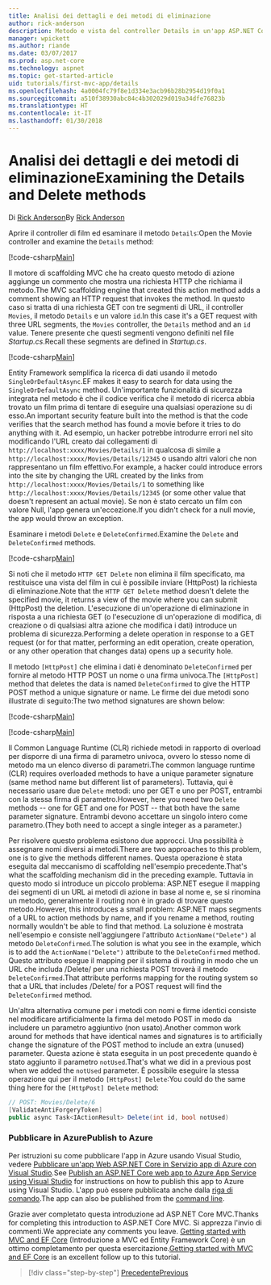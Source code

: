 ```yaml
---
title: Analisi dei dettagli e dei metodi di eliminazione
author: rick-anderson
description: Metodo e vista del controller Details in un'app ASP.NET Core MVC di base.
manager: wpickett
ms.author: riande
ms.date: 03/07/2017
ms.prod: asp.net-core
ms.technology: aspnet
ms.topic: get-started-article
uid: tutorials/first-mvc-app/details
ms.openlocfilehash: 4a0004fc79f8e1d334e3acb96b28b2954d19f0a1
ms.sourcegitcommit: a510f38930abc84c4b302029d019a34dfe76823b
ms.translationtype: HT
ms.contentlocale: it-IT
ms.lasthandoff: 01/30/2018
---
```

# <a name="examining-the-details-and-delete-methods"></a><span data-ttu-id="44c28-103">Analisi dei dettagli e dei metodi di eliminazione</span><span class="sxs-lookup"><span data-stu-id="44c28-103">Examining the Details and Delete methods</span></span>

<span data-ttu-id="44c28-104">Di [Rick Anderson](https://twitter.com/RickAndMSFT)</span><span class="sxs-lookup"><span data-stu-id="44c28-104">By [Rick Anderson](https://twitter.com/RickAndMSFT)</span></span>

<span data-ttu-id="44c28-105">Aprire il controller di film ed esaminare il metodo `Details`:</span><span class="sxs-lookup"><span data-stu-id="44c28-105">Open the Movie controller and examine the `Details` method:</span></span>

[!code-csharp[Main](start-mvc/sample/MvcMovie/Controllers/MoviesController.cs?name=snippet_details)]

<span data-ttu-id="44c28-106">Il motore di scaffolding MVC che ha creato questo metodo di azione aggiunge un commento che mostra una richiesta HTTP che richiama il metodo.</span><span class="sxs-lookup"><span data-stu-id="44c28-106">The MVC scaffolding engine that created this action method adds a comment showing an HTTP request that invokes the method.</span></span> <span data-ttu-id="44c28-107">In questo caso si tratta di una richiesta GET con tre segmenti di URL, il controller `Movies`, il metodo `Details` e un valore `id`.</span><span class="sxs-lookup"><span data-stu-id="44c28-107">In this case it's a GET request with three URL segments, the `Movies` controller, the `Details` method and an `id` value.</span></span> <span data-ttu-id="44c28-108">Tenere presente che questi segmenti vengono definiti nel file *Startup.cs*.</span><span class="sxs-lookup"><span data-stu-id="44c28-108">Recall these segments are defined in *Startup.cs*.</span></span>

[!code-csharp[Main](start-mvc/sample/MvcMovie/Startup.cs?highlight=5&name=snippet_1)]

<span data-ttu-id="44c28-109">Entity Framework semplifica la ricerca di dati usando il metodo `SingleOrDefaultAsync`.</span><span class="sxs-lookup"><span data-stu-id="44c28-109">EF makes it easy to search for data using the `SingleOrDefaultAsync` method.</span></span> <span data-ttu-id="44c28-110">Un'importante funzionalità di sicurezza integrata nel metodo è che il codice verifica che il metodo di ricerca abbia trovato un film prima di tentare di eseguire una qualsiasi operazione su di esso.</span><span class="sxs-lookup"><span data-stu-id="44c28-110">An important security feature built into the method is that the code verifies that the search method has found a movie before it tries to do anything with it.</span></span> <span data-ttu-id="44c28-111">Ad esempio, un hacker potrebbe introdurre errori nel sito modificando l'URL creato dai collegamenti di `http://localhost:xxxx/Movies/Details/1` in qualcosa di simile a `http://localhost:xxxx/Movies/Details/12345` o usando altri valori che non rappresentano un film effettivo.</span><span class="sxs-lookup"><span data-stu-id="44c28-111">For example, a hacker could introduce errors into the site by changing the URL created by the links from `http://localhost:xxxx/Movies/Details/1` to something like  `http://localhost:xxxx/Movies/Details/12345` (or some other value that doesn't represent an actual movie).</span></span> <span data-ttu-id="44c28-112">Se non è stato cercato un film con valore Null, l'app genera un'eccezione.</span><span class="sxs-lookup"><span data-stu-id="44c28-112">If you didn't check for a null movie, the app would throw an exception.</span></span>

<span data-ttu-id="44c28-113">Esaminare i metodi `Delete` e `DeleteConfirmed`.</span><span class="sxs-lookup"><span data-stu-id="44c28-113">Examine the `Delete` and `DeleteConfirmed` methods.</span></span>

[!code-csharp[Main](start-mvc/sample/MvcMovie/Controllers/MoviesController.cs?name=snippet_delete)]

<span data-ttu-id="44c28-114">Si noti che il metodo `HTTP GET Delete` non elimina il film specificato, ma restituisce una vista del film in cui è possibile inviare (HttpPost) la richiesta di eliminazione.</span><span class="sxs-lookup"><span data-stu-id="44c28-114">Note that the `HTTP GET Delete` method doesn't delete the specified movie, it returns a view of the movie where you can submit (HttpPost) the deletion.</span></span> <span data-ttu-id="44c28-115">L'esecuzione di un'operazione di eliminazione in risposta a una richiesta GET (o l'esecuzione di un'operazione di modifica, di creazione o di qualsiasi altra azione che modifica i dati) introduce un problema di sicurezza.</span><span class="sxs-lookup"><span data-stu-id="44c28-115">Performing a delete operation in response to a GET request (or for that matter, performing an edit operation, create operation, or any other operation that changes data) opens up a security hole.</span></span>

<span data-ttu-id="44c28-116">Il metodo `[HttpPost]` che elimina i dati è denominato `DeleteConfirmed` per fornire al metodo HTTP POST un nome o una firma univoca.</span><span class="sxs-lookup"><span data-stu-id="44c28-116">The `[HttpPost]` method that deletes the data is named `DeleteConfirmed` to give the HTTP POST method a unique signature or name.</span></span> <span data-ttu-id="44c28-117">Le firme dei due metodi sono illustrate di seguito:</span><span class="sxs-lookup"><span data-stu-id="44c28-117">The two method signatures are shown below:</span></span>

[!code-csharp[Main](start-mvc/sample/MvcMovie/Controllers/MoviesController.cs?name=snippet_delete2)]

[!code-csharp[Main](start-mvc/sample/MvcMovie/Controllers/MoviesController.cs?name=snippet_delete3)]


<span data-ttu-id="44c28-118">Il Common Language Runtime (CLR) richiede metodi in rapporto di overload per disporre di una firma di parametro univoca, ovvero lo stesso nome di metodo ma un elenco diverso di parametri.</span><span class="sxs-lookup"><span data-stu-id="44c28-118">The common language runtime (CLR) requires overloaded methods to have a unique parameter signature (same method name but different list of parameters).</span></span> <span data-ttu-id="44c28-119">Tuttavia, qui è necessario usare due `Delete` metodi: uno per GET e uno per POST, entrambi con la stessa firma di parametro.</span><span class="sxs-lookup"><span data-stu-id="44c28-119">However, here you need two `Delete` methods -- one for GET and one for POST -- that both have the same parameter signature.</span></span> <span data-ttu-id="44c28-120">Entrambi devono accettare un singolo intero come parametro.</span><span class="sxs-lookup"><span data-stu-id="44c28-120">(They both need to accept a single integer as a parameter.)</span></span>

<span data-ttu-id="44c28-121">Per risolvere questo problema esistono due approcci. Una possibilità è assegnare nomi diversi ai metodi.</span><span class="sxs-lookup"><span data-stu-id="44c28-121">There are two approaches to this problem, one is to give the methods different names.</span></span> <span data-ttu-id="44c28-122">Questa operazione è stata eseguita dal meccanismo di scaffolding nell'esempio precedente.</span><span class="sxs-lookup"><span data-stu-id="44c28-122">That's what the scaffolding mechanism did in the preceding example.</span></span> <span data-ttu-id="44c28-123">Tuttavia in questo modo si introduce un piccolo problema: ASP.NET esegue il mapping dei segmenti di un URL ai metodi di azione in base al nome e, se si rinomina un metodo, generalmente il routing non è in grado di trovare questo metodo.</span><span class="sxs-lookup"><span data-stu-id="44c28-123">However, this introduces a small problem: ASP.NET maps segments of a URL to action methods by name, and if you rename a method, routing normally wouldn't be able to find that method.</span></span> <span data-ttu-id="44c28-124">La soluzione è mostrata nell'esempio e consiste nell'aggiungere l'attributo `ActionName("Delete")` al metodo `DeleteConfirmed`.</span><span class="sxs-lookup"><span data-stu-id="44c28-124">The solution is what you see in the example, which is to add the `ActionName("Delete")` attribute to the `DeleteConfirmed` method.</span></span> <span data-ttu-id="44c28-125">Questo attributo esegue il mapping per il sistema di routing in modo che un URL che includa /Delete/ per una richiesta POST troverà il metodo `DeleteConfirmed`.</span><span class="sxs-lookup"><span data-stu-id="44c28-125">That attribute performs mapping for the routing system so that a URL that includes /Delete/ for a POST request will find the `DeleteConfirmed` method.</span></span>

<span data-ttu-id="44c28-126">Un'altra alternativa comune per i metodi con nomi e firme identici consiste nel modificare artificialmente la firma del metodo POST in modo da includere un parametro aggiuntivo (non usato).</span><span class="sxs-lookup"><span data-stu-id="44c28-126">Another common work around for methods that have identical names and signatures is to artificially change the signature of the POST method to include an extra (unused) parameter.</span></span> <span data-ttu-id="44c28-127">Questa azione è stata eseguita in un post precedente quando è stato aggiunto il parametro `notUsed`.</span><span class="sxs-lookup"><span data-stu-id="44c28-127">That's what we did in a previous post when we added the `notUsed` parameter.</span></span> <span data-ttu-id="44c28-128">È possibile eseguire la stessa operazione qui per il metodo `[HttpPost] Delete`:</span><span class="sxs-lookup"><span data-stu-id="44c28-128">You could do the same thing here for the `[HttpPost] Delete` method:</span></span>

```csharp
// POST: Movies/Delete/6
[ValidateAntiForgeryToken]
public async Task<IActionResult> Delete(int id, bool notUsed)
```

### <a name="publish-to-azure"></a><span data-ttu-id="44c28-129">Pubblicare in Azure</span><span class="sxs-lookup"><span data-stu-id="44c28-129">Publish to Azure</span></span>

<span data-ttu-id="44c28-130">Per istruzioni su come pubblicare l'app in Azure usando Visual Studio, vedere [Pubblicare un'app Web ASP.NET Core in Servizio app di Azure con Visual Studio](xref:tutorials/publish-to-azure-webapp-using-vs).</span><span class="sxs-lookup"><span data-stu-id="44c28-130">See [Publish an ASP.NET Core web app to Azure App Service using Visual Studio](xref:tutorials/publish-to-azure-webapp-using-vs) for instructions on how to publish this app to Azure using Visual Studio.</span></span>  <span data-ttu-id="44c28-131">L'app può essere pubblicata anche dalla [riga di comando](xref:tutorials/publish-to-azure-webapp-using-cli).</span><span class="sxs-lookup"><span data-stu-id="44c28-131">The app can also be published from the [command line](xref:tutorials/publish-to-azure-webapp-using-cli).</span></span>

<span data-ttu-id="44c28-132">Grazie aver completato questa introduzione ad ASP.NET Core MVC.</span><span class="sxs-lookup"><span data-stu-id="44c28-132">Thanks for completing this introduction to ASP.NET Core MVC.</span></span> <span data-ttu-id="44c28-133">Si apprezza l'invio di commenti.</span><span class="sxs-lookup"><span data-stu-id="44c28-133">We appreciate any comments you leave.</span></span> <span data-ttu-id="44c28-134">[Getting started with MVC and EF Core](xref:data/ef-mvc/intro) (Introduzione a MVC ed Entity Framework Core) è un ottimo completamento per questa esercitazione.</span><span class="sxs-lookup"><span data-stu-id="44c28-134">[Getting started with MVC and EF Core](xref:data/ef-mvc/intro) is an excellent follow up to this tutorial.</span></span>

>[!div class="step-by-step"]
[<span data-ttu-id="44c28-135">Precedente</span><span class="sxs-lookup"><span data-stu-id="44c28-135">Previous</span></span>](validation.md)
